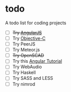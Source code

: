 todo
====

A todo list for coding projects

* [ ] ~~Try [AngularJS](http://angularjs.org)~~
* [ ] Try [Objective-C](http://tryobjectivec.codeschool.com/)
* [ ] Try PeerJS
* [ ] Try Meteor.js
* [ ] ~~Try OpenSCAD~~
* [ ] Try this [Angular Tutorial](http://www.thinkster.io/pick/GUIDJbpIie/angularjs-tutorial-learn-to-build-modern-web-apps)
* [ ] Try WebAudio
* [ ] Try Haskell
* [ ] Try SASS and LESS
* [ ] Try nimrod
